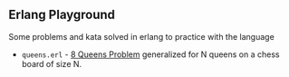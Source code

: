 ## Erlang Playground
Some problems and kata solved in erlang to practice with the language

* `queens.erl` - [8 Queens Problem](http://en.wikipedia.org/wiki/Eight_queens_puzzle) generalized for N queens on a chess board of size N.

